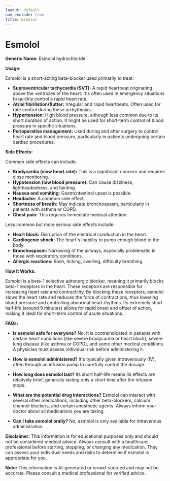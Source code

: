 ```yaml
---
layout: default
nav_exclude: true
title: Esmolol
---
```


# Esmolol

**Generic Name:** Esmolol hydrochloride

**Usage:**

Esmolol is a short-acting beta-blocker used primarily to treat:

* **Supraventricular tachycardia (SVT):**  A rapid heartbeat originating above the ventricles of the heart.  It's often used in emergency situations to quickly control a rapid heart rate.
* **Atrial fibrillation/flutter:** Irregular and rapid heartbeats.  Often used for rate control during these arrhythmias.
* **Hypertension:** High blood pressure, although less common due to its short duration of action.  It might be used for short-term control of blood pressure in specific situations.
* **Perioperative management:** Used during and after surgery to control heart rate and blood pressure, particularly in patients undergoing certain cardiac procedures.


**Side Effects:**

Common side effects can include:

* **Bradycardia (slow heart rate):**  This is a significant concern and requires close monitoring.
* **Hypotension (low blood pressure):** Can cause dizziness, lightheadedness, and fainting.
* **Nausea and vomiting:** Gastrointestinal upset is possible.
* **Headache:** A common side effect.
* **Shortness of breath:**  May indicate bronchospasm, particularly in patients with asthma or COPD.
* **Chest pain:**  This requires immediate medical attention.


Less common but more serious side effects include:

* **Heart block:**  Disruption of the electrical conduction in the heart.
* **Cardiogenic shock:**  The heart's inability to pump enough blood to the body.
* **Bronchospasm:**  Narrowing of the airways, especially problematic in those with respiratory conditions.
* **Allergic reactions:**  Rash, itching, swelling, difficulty breathing.


**How it Works:**

Esmolol is a beta-1 selective adrenergic blocker, meaning it primarily blocks beta-1 receptors in the heart. These receptors are responsible for increasing heart rate and contractility. By blocking these receptors, esmolol slows the heart rate and reduces the force of contractions, thus lowering blood pressure and controlling abnormal heart rhythms.  Its extremely short half-life (around 9 minutes) allows for rapid onset and offset of action, making it ideal for short-term control of acute situations.


**FAQs:**

* **Is esmolol safe for everyone?** No.  It is contraindicated in patients with certain heart conditions (like severe bradycardia or heart block), severe lung disease (like asthma or COPD), and some other medical conditions.  A physician must assess individual risk before administering it.

* **How is esmolol administered?**  It's typically given intravenously (IV), often through an infusion pump to carefully control the dosage.

* **How long does esmolol last?**  Its short half-life means its effects are relatively brief, generally lasting only a short time after the infusion stops.

* **What are the potential drug interactions?** Esmolol can interact with several other medications, including other beta-blockers, calcium channel blockers, and certain anesthetic agents.  Always inform your doctor about all medications you are taking.

* **Can I take esmolol orally?** No, esmolol is only available for intravenous administration.

**Disclaimer:** This information is for educational purposes only and should not be considered medical advice.  Always consult with a healthcare professional before starting, stopping, or changing any medication.  They can assess your individual needs and risks to determine if esmolol is appropriate for you.


**Note:** This information is AI-generated or crowd-sourced and may not be accurate. Please consult a medical professional for verified advice.